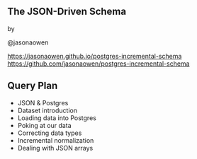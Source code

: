 ## The JSON-Driven Schema

by

@jasonaowen

https://jasonaowen.github.io/postgres-incremental-schema
https://github.com/jasonaowen/postgres-incremental-schema


## Query Plan

- JSON & Postgres
- Dataset introduction
- Loading data into Postgres
- Poking at our data
- Correcting data types
- Incremental normalization
- Dealing with JSON arrays

